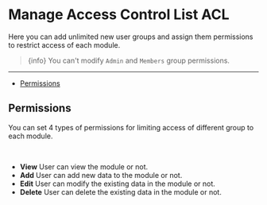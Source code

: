 # Manage Access Control List ACL

Here you can add unlimited new user groups and assign them permissions to restrict access of each module.

> {info} You can't modify `Admin` and  `Members` group permissions.

---

- [Permissions](#Permissions)

<a name="Permissions"></a>
## Permissions

You can set 4 types of permissions for limiting access of different group to each module.

<br>

- **View** User can view the module or not.
- **Add** User can add new data to the module or not.
- **Edit** User can modify the existing data in the module or not.
- **Delete** User can delete the existing data in the module or not.